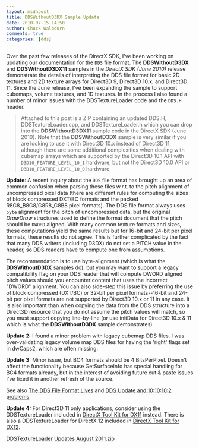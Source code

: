 ```yaml
---
layout: msdnpost
title: DDSWithoutD3DX Sample Update
date: 2010-07-15 14:50
author: Chuck Walbourn
comments: true
categories: [dds]
---
```

Over the past few releases of the DirectX SDK, I've been working on updating our documentation for the ``DDS`` file format. The <strong>DDSWithoutD3DX</strong> and <strong>DDSWithoutD3DX11</strong> samples in the <em>DirectX SDK (June 2010)</em> release demonstrate the details of interpreting the DDS file format for basic 2D textures and 2D texture arrays for Direct3D 9, Direct3D 10.x, and Direct3D 11. Since the June release, I've been expanding the sample to support cubemaps, volume textures, and 1D textures. In the process I also found a number of minor issues with the DDSTextureLoader code and the ``DDS.H`` header.
<!--more-->

> Attached to this post is a ZIP containing an updated DDS.H, DDSTextureLoader.cpp, and DDSTextureLoader.h which you can drop into the <strong>DDSWithoutD3DX11</strong> sample code in the DirectX SDK (June 2010). Note that the <strong>DDSWithoutD3DX</strong> sample is very similar if you are looking to use it with Direct3D 10.x instead of Direct3D 11, although there are some additional complexities when dealing with cubemap arrays which are supported by the Direct3D 10.1 API with ``D3D10_FEATURE_LEVEL_10_1`` hardware, but not the Direct3D 10.0 API or ``D3D10_FEATURE_LEVEL_10_0`` hardware.

<strong>Update</strong>: A recent inquiry about the ``DDS`` file format has brought up an area of common confusion when parsing these files w.r.t. to the pitch alignment of uncompressed pixel data (there are different rules for computing the sizes of block compressed DXT/BC formats and the packed R8G8_B8G8/G8R8_G8B8 pixel formats). The DDS file format always uses ``byte`` alignment for the pitch of uncompressed data, but the original <em>DrawDraw</em> structures used to define the format document that the pitch should be ``DWORD`` aligned. With many common texture formats and sizes, these computations yield the same results but for 16-bit and 24-bit per pixel formats, these results do not agree.  This is further complicated by the fact that many DDS writers (including D3DX) do not set a PITCH value in the header, so DDS readers have to compute one from assumptions.

The recommendation is to use byte-alignment (which is what the <strong>DDSWithoutD3DX</strong> samples do), but you may want to support a legacy compatibility flag on your DDS reader that will compute DWORD aligned pitch values should you encounter content that uses the incorrect "DWORD" alignment. You can also side-step this issue by preferring the use of block compressed (DXT/BC) or 32-bit per pixel formats--16-bit and 24-bit per pixel formats are not supported by Direct3D 10.x or 11 in any case. It is also important than when copying the data from the DDS structure into a Direct3D resource that you do not assume the pitch values will match, so you must support copying line-by-line (or use initData for Direct3D 10.x & 11 which is what the <strong>DDSWithoutD3DX</strong> sample demonstrates).

<strong>Update 2:</strong> I found a minor problem with legacy cubemap DDS files. I was over-validating legacy volume map DDS files for having the 'right' flags set in dwCaps2, which are often missing.

<strong>Update 3:</strong> Minor issue, but BC4 formats should be 4 BitsPerPixel. Doesn't affect the functionality because GetSurfaceInfo has special handling for BC4 formats already, but in the interest of avoiding future cut & paste issues I've fixed it in another refresh of the source.

See also <a href="https://walbourn.github.io/the-dds-file-format-lives/">The DDS File Format Lives</a> and <a href="https://walbourn.github.io/dds-update-and-10-10-10-2-problems/">DDS Update and 10:10:10:2 problems</a>

<strong>Update 4:</strong> For Direct3D 11 only applications, consider using the DDSTextureLoader included in <a href="http://go.microsoft.com/fwlink/?LinkId=248929">DirectX Tool Kit for DX11</a> instead. There is also a DDSTextureLoader for DirectX 12 included in <a href="http://go.microsoft.com/fwlink/?LinkID=615561">DirectX Tool Kit for DX12</a>.

<a href="https://walbourn.github.io/download/DDSTextureLoader-Updates-August-2011.zip">DDSTextureLoader Updates August 2011.zip</a>
